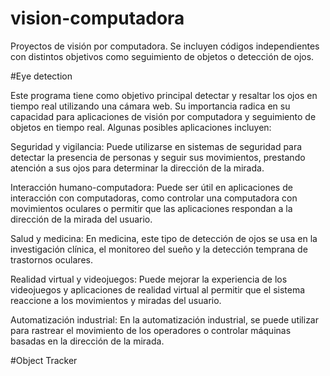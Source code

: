 # vision-computadora
Proyectos de visión por computadora. Se incluyen códigos independientes con distintos objetivos como seguimiento de objetos o detección de ojos.

#Eye detection

Este programa tiene como objetivo principal detectar y resaltar los ojos en tiempo real utilizando una cámara web. Su importancia radica en su capacidad para aplicaciones de visión por computadora y seguimiento de objetos en tiempo real. Algunas posibles aplicaciones incluyen:

Seguridad y vigilancia: Puede utilizarse en sistemas de seguridad para detectar la presencia de personas y seguir sus movimientos, prestando atención a sus ojos para determinar la dirección de la mirada.

Interacción humano-computadora: Puede ser útil en aplicaciones de interacción con computadoras, como controlar una computadora con movimientos oculares o permitir que las aplicaciones respondan a la dirección de la mirada del usuario.

Salud y medicina: En medicina, este tipo de detección de ojos se usa en la investigación clínica, el monitoreo del sueño y la detección temprana de trastornos oculares.

Realidad virtual y videojuegos: Puede mejorar la experiencia de los videojuegos y aplicaciones de realidad virtual al permitir que el sistema reaccione a los movimientos y miradas del usuario.

Automatización industrial: En la automatización industrial, se puede utilizar para rastrear el movimiento de los operadores o controlar máquinas basadas en la dirección de la mirada.

#Object Tracker


